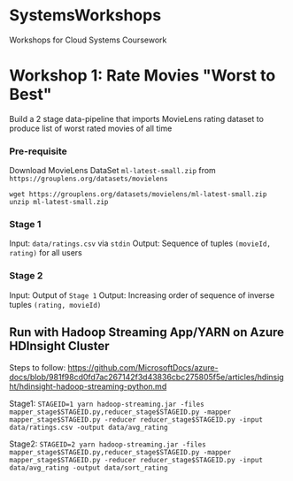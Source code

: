 # SystemsWorkshops
Workshops for Cloud Systems Coursework

# Workshop 1: Rate Movies "Worst to Best"
Build a 2 stage data-pipeline that imports MovieLens rating dataset to produce list of worst rated movies of all time
### Pre-requisite
Download MovieLens DataSet `ml-latest-small.zip` from `https://grouplens.org/datasets/movielens`
```
wget https://grouplens.org/datasets/movielens/ml-latest-small.zip
unzip ml-latest-small.zip
```

### Stage 1
Input: `data/ratings.csv` via `stdin`
Output: Sequence of tuples `(movieId, rating)` for all users

### Stage 2
Input: Output of `Stage 1`
Output: Increasing order of sequence of inverse tuples `(rating, movieId)`

## Run with Hadoop Streaming App/YARN on Azure HDInsight Cluster
Steps to follow: https://github.com/MicrosoftDocs/azure-docs/blob/981f98cd0fd7ac267142f3d43836cbc275805f5e/articles/hdinsight/hdinsight-hadoop-streaming-python.md

Stage1: `STAGEID=1 yarn hadoop-streaming.jar -files mapper_stage$STAGEID.py,reducer_stage$STAGEID.py -mapper mapper_stage$STAGEID.py -reducer reducer_stage$STAGEID.py -input data/ratings.csv -output data/avg_rating`

Stage2: `STAGEID=2 yarn hadoop-streaming.jar -files mapper_stage$STAGEID.py,reducer_stage$STAGEID.py -mapper mapper_stage$STAGEID.py -reducer reducer_stage$STAGEID.py -input data/avg_rating -output data/sort_rating`
